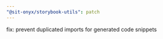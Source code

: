 ```yaml
---
"@sit-onyx/storybook-utils": patch
---
```


fix: prevent duplicated imports for generated code snippets
